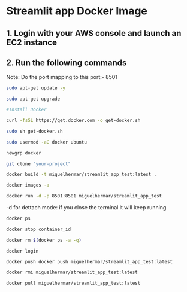 # Streamlit app Docker Image

## 1. Login with your AWS console and launch an EC2 instance
## 2. Run the following commands

Note: Do the port mapping to this port:- 8501

```bash
sudo apt-get update -y

sudo apt-get upgrade

#Install Docker

curl -fsSL https://get.docker.com -o get-docker.sh

sudo sh get-docker.sh

sudo usermod -aG docker ubuntu

newgrp docker
```

```bash
git clone "your-project"
```

```bash
docker build -t miguelhermar/streamlit_app_test:latest .
```

```bash
docker images -a  
```

```bash
docker run -d -p 8501:8501 miguelhermar/streamlit_app_test
```
-d for dettach mode: if you close the terminal it will keep running

```bash
docker ps  
```

```bash
docker stop container_id
```

```bash
docker rm $(docker ps -a -q)
```

```bash
docker login 
```

```bash
docker push docker push miguelhermar/streamlit_app_test:latest 
```

```bash
docker rmi miguelhermar/streamlit_app_test:latest
```

```bash
docker pull miguelhermar/streamlit_app_test:latest 
```






